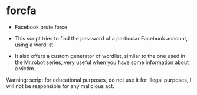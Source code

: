 # forcfa
- Facebook brute force
- This script tries to find the password of a particular Facebook account, using a wordlist.

- It also offers a custom generator of wordlist, similar to the one used in the Mr.robot series, very useful when you have some information about a victim.

Warning: script for educational purposes, do not use it for illegal purposes,
I will not be responsible for any malicious act.
